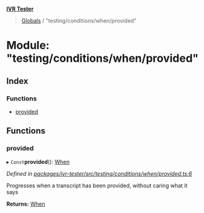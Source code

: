 **[IVR Tester](../README.md)**

> [Globals](../README.md) / "testing/conditions/when/provided"

# Module: "testing/conditions/when/provided"

## Index

### Functions

* [provided](_testing_conditions_when_provided_.md#provided)

## Functions

### provided

▸ `Const`**provided**(): [When](_testing_conditions_when_when_.md#when)

*Defined in [packages/ivr-tester/src/testing/conditions/when/provided.ts:6](https://github.com/SketchingDev/ivr-tester/blob/5493745/packages/ivr-tester/src/testing/conditions/when/provided.ts#L6)*

Progresses when a transcript has been provided, without caring what it says

**Returns:** [When](_testing_conditions_when_when_.md#when)

